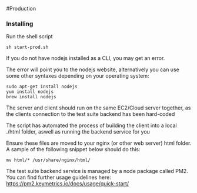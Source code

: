 #Production

### Installing

Run the shell script

```shell
sh start-prod.sh
```

If you do not have nodejs installed as a CLI, you may get an error.

The error will point you to the nodejs website, alternatively you can use
some other syntaxes depending on your operating system:

```shell
sudo apt-get install nodejs
yum install nodejs
brew install nodejs
```

The server and client should run on the same EC2/Cloud server together, as the clients connection to the test suite backend has been hard-coded

The script has automated the process of building the client into a local ./html folder, aswell as running the backend service for you

Ensure these files are moved to your nginx (or other web server) html folder. A sample of the following snippet below should do this:

```shell
mv html/* /usr/share/nginx/html/
```

The test suite backend service is managed by a node package called PM2. You can find further usage guidelines here:
https://pm2.keymetrics.io/docs/usage/quick-start/

